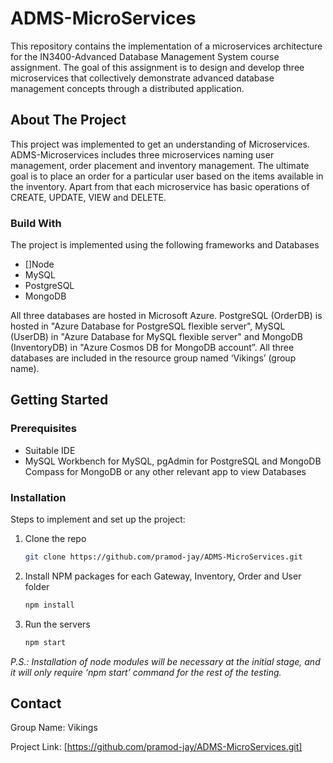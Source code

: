 # ADMS-MicroServices
This repository contains the implementation of a microservices architecture for the IN3400-Advanced Database Management System course assignment. The goal of this assignment is to design and develop three microservices that collectively demonstrate advanced database management concepts through a distributed application.

<!-- ABOUT THE PROJECT -->
## About The Project
This project was implemented to get an understanding of Microservices. ADMS-Microservices includes three microservices naming user management, order placement and inventory management. The ultimate goal is to place an order for a particular user based on the items available in the inventory. Apart from that each microservice has basic operations of CREATE, UPDATE, VIEW and DELETE.

### Build With
The project is implemented using the following frameworks and Databases
* [<imge src="https://www.flaticon.com/free-icon/nodejs_919825?term=nodejs&page=1&position=2&origin=search&related_id=919825" align="left" alt="nodeJS">]Node
* MySQL
* PostgreSQL
* MongoDB

All three databases are hosted in Microsoft Azure. PostgreSQL (OrderDB) is hosted in "Azure Database for PostgreSQL flexible server", MySQL (UserDB) in "Azure Database for MySQL flexible server" and MongoDB (InventoryDB) in "Azure Cosmos DB for MongoDB account”. All three databases are included in the resource group named ‘Vikings’ (group name).

## Getting Started

### Prerequisites
* Suitable IDE
* MySQL Workbench for MySQL, pgAdmin for PostgreSQL and MongoDB Compass for MongoDB or any other relevant app to view Databases

### Installation
Steps to implement and set up the project:
1. Clone the repo
   ```sh
   git clone https://github.com/pramod-jay/ADMS-MicroServices.git
   ```
2. Install NPM packages for each Gateway, Inventory, Order and User folder
   ```sh
   npm install
   ```
3. Run the servers 
    ```sh
   npm start
   ```
_P.S.: Installation of node modules will be necessary at the initial stage, and it will only require ‘npm start’ command for the rest of the testing._

## Contact
Group Name: Vikings

Project Link: [https://github.com/pramod-jay/ADMS-MicroServices.git]
